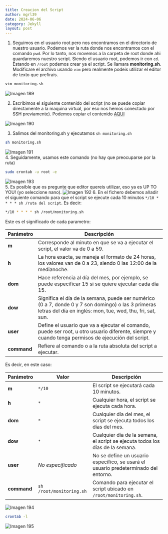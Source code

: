 ```yaml
---
title: Creacion del Script
author: mgrl39
date: 2024-06-06
category: Jekyll
layout: post
---
```

1. Seguimos en el usuario root pero nos encontramos en el directorio de nuestro usuario. Podemos ver la ruta donde nos encontramos con el comando `pwd`. Por lo tanto, nos movemos a la carpeta de root donde ahi guardaremos nuestro script. Siendo el usuario root, podemos ir con `cd`. Estando en `/root` podemos crear ya el script. Se llamara **monitoring.sh**. Modificare el archivo usando `vim` pero realmente podeis utilizar el editor de texto que prefirais.

```bash
vim monitoring.sh
```

![Imagen 189](https://raw.githubusercontent.com/mgrl39/Born2BeRoot/main/steps/b2br_img_189.png)  


2. Escribimos el siguiente contenido del script (no se puede copiar directamente a la maquina virtual, por eso nos hemos conectado por SSH previamente).
Podemos copiar el contenido [AQUI](https://raw.githubusercontent.com/mgrl39/Born2BeRoot/main/monitoring.sh)

![Imagen 190](https://raw.githubusercontent.com/mgrl39/Born2BeRoot/main/steps/b2br_img_190.png)  

3. Salimos del monitoring.sh y ejecutamos `sh monitoring.sh`
```bash
sh monitoring.sh
```
![Imagen 191](https://raw.githubusercontent.com/mgrl39/Born2BeRoot/main/steps/b2br_img_191.png)  
4. Seguidamente, usamos este comando (no hay que preocuparse por la ruta)
```bash
sudo crontab -u root -e
```
![Imagen 193](https://raw.githubusercontent.com/mgrl39/Born2BeRoot/main/steps/b2br_img_193.png)  
5. Es posible que os pregunte que editor quereis utilizar, eso ya es UP TO YOU! (yo seleccione nano).
![Imagen 192](https://raw.githubusercontent.com/mgrl39/Born2BeRoot/main/steps/b2br_img_192.png) 
6. En el fichero debemos añadir el siguiente comando para que el script se ejecute cada 10 minutos `*/10 * * * * sh /ruta del script`.
Es decir:
```bash
*/10 * * * * sh /root/monitoring.sh
```

Este es el significado de cada parametro:

| Parámetro | Descripción        |
|-----------|------------------------------------------------------------------------------------------------------------------------------------------------------------------------------|
| **m**     | Corresponde al minuto en que se va a ejecutar el script, el valor va de 0 a 59.                                                                                               |
| **h**     | La hora exacta, se maneja el formato de 24 horas, los valores van de 0 a 23, siendo 0 las 12:00 de la medianoche.                                                             |
| **dom**   | Hace referencia al día del mes, por ejemplo, se puede especificar 15 si se quiere ejecutar cada día 15.                                                                       |
| **dow**   | Significa el día de la semana, puede ser numérico (0 a 7, donde 0 y 7 son domingo) o las 3 primeras letras del día en inglés: mon, tue, wed, thu, fri, sat, sun.               |
| **user**  | Define el usuario que va a ejecutar el comando, puede ser root, u otro usuario diferente, siempre y cuando tenga permisos de ejecución del script.                            |
| **command** | Refiere al comando o a la ruta absoluta del script a ejecutar.                                                                                                              |

Es decir, en este caso:

| Parámetro  | Valor                | Descripción                                                                |
|------------|----------------------|----------------------------------------------------------------------------|
| **m**      | `*/10`               | El script se ejecutará cada 10 minutos.                                    |
| **h**      | `*`                  | Cualquier hora, el script se ejecuta cada hora.                            |
| **dom**    | `*`                  | Cualquier día del mes, el script se ejecuta todos los días del mes.        |
| **dow**    | `*`                  | Cualquier día de la semana, el script se ejecuta todos los días de la semana.|
| **user**   | *No especificado*    | No se define un usuario específico, se usará el usuario predeterminado del entorno. |
| **command**| `sh /root/monitoring.sh` | Comando para ejecutar el script ubicado en `/root/monitoring.sh`.         |


![Imagen 194](https://raw.githubusercontent.com/mgrl39/Born2BeRoot/main/steps/b2br_img_194.png)  

```bash
crontab -l
```

![Imagen 195](https://raw.githubusercontent.com/mgrl39/Born2BeRoot/main/steps/b2br_img_195.png)  
